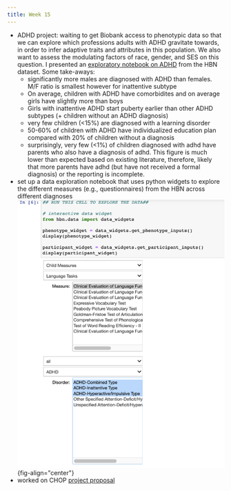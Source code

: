 ```yaml
---
title: Week 15
---
```


* ADHD project: waiting to get Biobank access to phenotypic data so that we can explore which professions adults with ADHD gravitate towards, in order to infer adaptive traits and attributes in this population. We also want to assess the modulating factors of race, gender, and SES on this question. I presented an [exploratory notebook on ADHD](../notebooks/exploratory-features-adhd.ipynb) from the HBN dataset. Some take-aways:
    * significantly  more males are diagnosed with ADHD than females. M/F ratio is smallest however for inattentive subtype
    * On average, children with ADHD have comorbidites and on average girls have slightly more than boys
    * Girls with inattentive ADHD start puberty earlier than other ADHD subtypes (+ children without an ADHD diagnosis)
    * very few children (<15%) are diagnosed with a learning disorder
    * 50-60% of children with ADHD have individualized education plan compared with 20% of children without a diagnosis
    * surprisingly, very few (<1%) of children diagnosed with adhd have parents who also have a diagnosis of adhd. This figure is much lower than expected based on existing literature, therefore, likely that more parents have adhd (but have not received a formal diagnosis) or the reporting is incomplete.
* set up a data exploration notebook that uses python widgets to explore the different measures (e.g., questionnaires) from the HBN across different diagnoses
![Data Exploration of HBN Data](../assets/images/python-widgets.png){fig-align="center"}
* worked on CHOP [project proposal](https://docs.google.com/document/d/1CzxTSEouYnGT0CYMLGUu2MB_hBWzjMqXCRwUsE_4jzg/edit?usp=sharing)